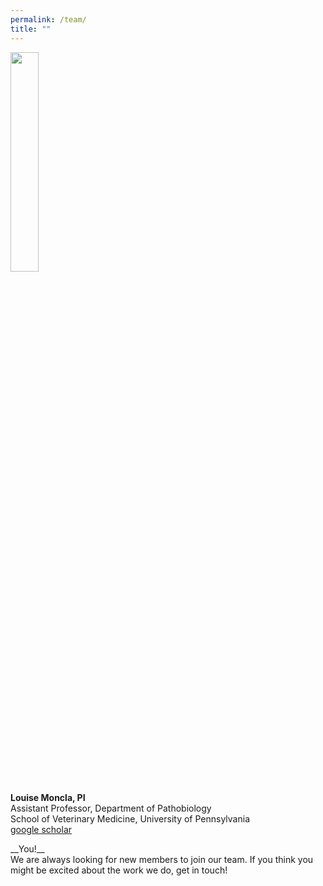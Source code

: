 ```yaml
---
permalink: /team/
title: ""
---
```

<left>
<img src="/monclalab/assets/images/Louise-Moncla-headshot.png" width="30%">
</left>
                                                                                 
__Louise Moncla, PI__<br/>
Assistant Professor, Department of Pathobiology<br/>
School of Veterinary Medicine, University of Pennsylvania<br/>
[google scholar](https://scholar.google.com/citations?user=_myzKrwAAAAJ&hl=en)

<center>
<img src="">
</center>
__You!__<br/>
We are always looking for new members to join our team. If you think you might be excited about the work we do, get in touch! 
